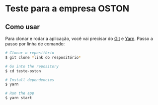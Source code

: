 # Teste para a empresa OSTON

## Como usar
Para clonar e rodar a aplicação, você vai precisar do [Git](https://git-scm.com/) e [Yarn](https://yarnpkg.com/). Passo a passo por linha de comando:

```bash
# Clonar o repositório
$ git clone *link do respositório*

# Go into the repository
$ cd teste-oston

# Install dependencies
$ yarn

# Run the app
$ yarn start
```

